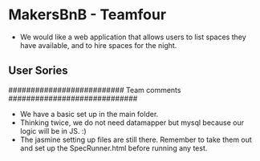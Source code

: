 # MakersBnB - Teamfour

* We would like a web application that allows users to list spaces they have available, and to hire spaces for the night.

## User Sories


########################## Team comments #############################

* We have a basic set up in the main folder.
* Thinking twice, we do not need datamapper but mysql because our logic will be in JS. :)
* The jasmine setting up files are still there. Remember to take them out and set up the SpecRunner.html before running any test.

